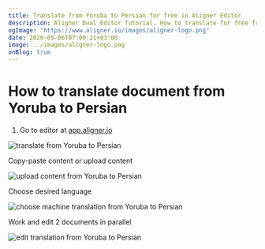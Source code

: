 ```yaml
---
title: Translate from Yoruba to Persian for free in Aligner Editor
description: Aligner Dual Editor Tutorial. How to translate for free from Yoruba to Persian. Aligner is multilingual document management platform. 
ogImage: "https://www.aligner.io/images/aligner-logo.png"
date: 2020-05-06T07:09:21+03:00
image: ../images/aligner-logo.png
onBlog: true
---
```


# How to translate document from Yoruba to Persian

1. Go to editor at [app.aligner.io](https://app.aligner.io "Aligner App web page")

![translate from Yoruba to Persian](../aligner-blank-editor.png "translate from Yoruba to Persian")

Copy-paste content or upload content

![upload content from Yoruba to Persian](../aligner-uploaded-document.png "upload content from Yoruba to Persian")

Choose desired language

![choose machine translation from Yoruba to Persian](../aligner-language-dropdown.png "choose machine translation from Yoruba to Persian")

Work and edit 2 documents in parallel

![edit translation from Yoruba to Persian](../aligner-double-sitded-editor.png "edit translation from Yoruba to Persian")


